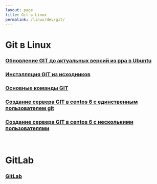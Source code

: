 ```yaml
---
layout: page
title: Git в Linux
permalink: /linux/dev/git/
---
```


# Git в Linux

### [Обновление GIT до актуальных версий из ppa в Ubuntu](/linux/dev/git/install/ubuntu/ppa/)

### [Инсталляция GIT из исходников](/linux/dev/git/install/)

### [Основные команды GIT](/linux/dev/git/commands/)

### [Создание сервера GIT в centos 6 с единственным пользователем git](/linux/dev/git/git-server/centos/6/ver1/)

### [Создание сервера GIT в centos 6 с несколькими пользователями](/linux/dev/git/git-server/centos/6/ver2/)

<br/>

# GitLab

### [GitLab](/linux/servers/devops/vcs/gitlab/)
